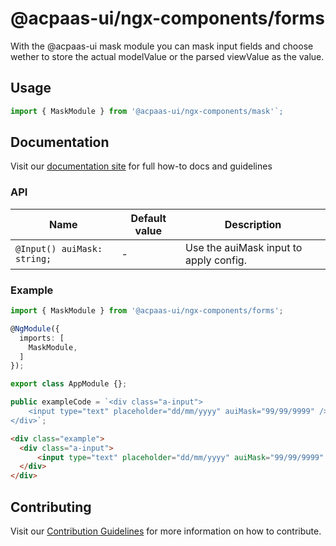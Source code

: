# @acpaas-ui/ngx-components/forms

With the @acpaas-ui mask module you can mask input fields and choose wether to store the actual modelValue or the parsed viewValue as the value.

## Usage

```typescript
import { MaskModule } from '@acpaas-ui/ngx-components/mask'`;
```

## Documentation

Visit our [documentation site](https://acpaas-ui.digipolis.be/) for full how-to docs and guidelines

### API

| Name         | Default value | Description |
| -----------  | ------ | -------------------------- |
| `@Input() auiMask: string;` | - | Use the auiMask input to apply config. |

### Example

```typescript
import { MaskModule } from '@acpaas-ui/ngx-components/forms';

@NgModule({
  imports: [
    MaskModule,
  ]
});

export class AppModule {};
```

```typescript
public exampleCode = `<div class="a-input">
    <input type="text" placeholder="dd/mm/yyyy" auiMask="99/99/9999" />
</div>`;
```

```html
<div class="example">
  <div class="a-input">
      <input type="text" placeholder="dd/mm/yyyy" auiMask="99/99/9999" />
  </div>
</div>
```

## Contributing

Visit our [Contribution Guidelines](../../../../../CONTRIBUTING.md) for more information on how to contribute.
